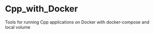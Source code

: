 # Cpp_with_Docker
Tools for running Cpp applications on Docker with docker-compose and local volume
